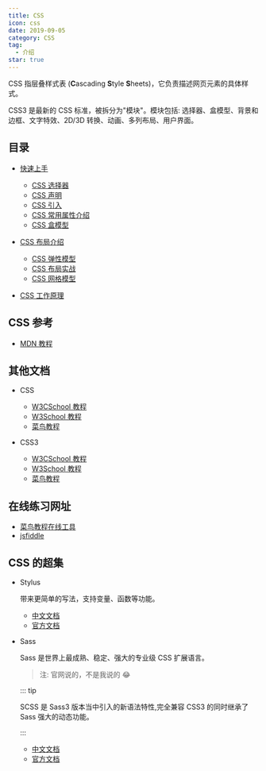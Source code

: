 ```yaml
---
title: CSS
icon: css
date: 2019-09-05
category: CSS
tag:
  - 介绍
star: true
---
```


CSS 指层叠样式表 (**C**ascading **S**tyle **S**heets)，它负责描述网页元素的具体样式。

CSS3 是最新的 CSS 标准，被拆分为"模块"。模块包括: 选择器、盒模型、背景和边框、文字特效、2D/3D 转换、动画、多列布局、用户界面。

<!-- more -->

## 目录

- [快速上手](guide/README.md)

  - [CSS 选择器](guide/selector.md)
  - [CSS 声明](guide/declaration.md)
  - [CSS 引入](guide/import.md)
  - [CSS 常用属性介绍](guide/common.md)
  - [CSS 盒模型](guide/box.md)

- [CSS 布局介绍](layout/README.md)

  - [CSS 弹性模型](layout/flex.md)
  - [CSS 布局实战](layout/exercise.md)
  - [CSS 网格模型](layout/grid.md)

- [CSS 工作原理](https://developer.mozilla.org/zh-CN/docs/Learn/CSS/First_steps/CSS%E5%A6%82%E4%BD%95%E8%BF%90%E8%A1%8C)

## CSS 参考

- [MDN 教程](https://developer.mozilla.org/zh-CN/docs/Web/CSS)

## 其他文档 <Badge text="不建议" type="warn" />

- CSS

  - [W3CSchool 教程](https://www.w3cschool.cn/css/)
  - [W3School 教程](http://www.w3school.com.cn/css/index.asp)
  - [菜鸟教程](https://www.runoob.com/css/css-tutorial.html)

- CSS3

  - [W3CSchool 教程](https://www.w3cschool.cn/css3/)
  - [W3School 教程](http://www.w3school.com.cn/css3/index.asp)
  - [菜鸟教程](https://www.runoob.com/css3/css3-tutorial.html)

## 在线练习网址

- [菜鸟教程在线工具](https://c.runoob.com/front-end/61)
- [jsfiddle](https://jsfiddle.net/)

## CSS 的超集

- Stylus

  带来更简单的写法，支持变量、函数等功能。

  - [中文文档](https://www.zhangxinxu.com/jq/stylus/)
  - [官方文档](http://stylus-lang.com/)

- Sass

  Sass 是世界上最成熟、稳定、强大的专业级 CSS 扩展语言。

  > 注: 官网说的，不是我说的 :joy:

  ::: tip

  SCSS 是 Sass3 版本当中引入的新语法特性,完全兼容 CSS3 的同时继承了 Sass 强大的动态功能。

  :::

  - [中文文档](https://sass.bootcss.com/)
  - [官方文档](https://sass-lang.com/)
